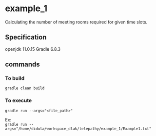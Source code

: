 # example_1

Calculating the number of meeting rooms required for given time slots.

## Specification

openjdk 11.0.15
Gradle 6.8.3

## commands

### To build
`gradle clean build`

### To execute

`gradle run --args="<file_path>"`

Ex:\
`gradle run --args="/home/didula/workspace_dlak/telepathy/example_1/Example1.txt"`

